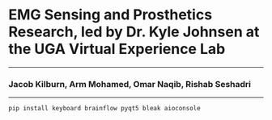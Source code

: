 # EMG Sensing and Prosthetics Research, led by Dr. Kyle Johnsen at the UGA Virtual Experience Lab
-----------------------------------------------------------
### Jacob Kilburn, Arm Mohamed, Omar Naqib, Rishab Seshadri
___________________________________________________________

`pip install keyboard brainflow pyqt5 bleak aioconsole`

